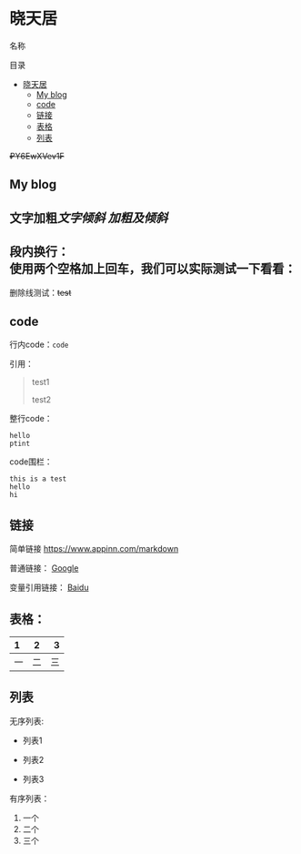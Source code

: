 # 晓天居

名称

目录

- [晓天居](#晓天居)
  - [My blog](#my_blog)
  - [code](#code)
  - [链接](#链接)
  - [表格](#表格)
  - [列表](#列表)

~~₽Y6EwXVev1₣~~

## My blog


**文字加粗***文字倾斜*
***加粗及倾斜***  
---
段内换行：  
使用两个空格加上回车，我们可以实际测试一下看看：
----
删除线测试：~~test~~

## code

行内code：`code`

引用：
>test1
>
>test2

整行code：

    hello
    ptint

code围栏：
```
this is a test
hello
hi
```

## 链接

简单链接
<https://www.appinn.com/markdown>

普通链接：
[Google](http://www.google.com)

变量引用链接：
[Baidu]

## 表格：

|1 |2|3|
|:---|:---:|---:|
|一|二|三|

## 列表

无序列表:

- 列表1
* 列表2
- 列表3

有序列表：

1. 一个
7. 二个
3. 三个


[Baidu]:http://www.baidu.com


